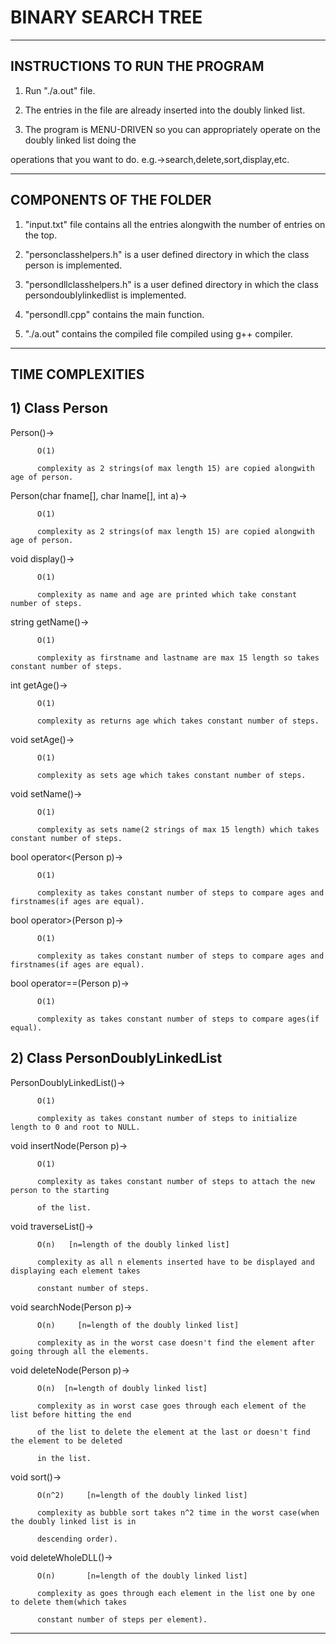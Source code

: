 # BINARY SEARCH TREE
--------------------------------
INSTRUCTIONS TO RUN THE PROGRAM
--------------------------------


1. Run "./a.out" file.

2. The entries in the file are already inserted into the doubly linked list.

3. The program is MENU-DRIVEN so you can appropriately operate on the doubly linked list doing the

  operations that you want to do. e.g.->search,delete,sort,display,etc.

---------------------------
COMPONENTS OF THE FOLDER
---------------------------


1. "input.txt" file contains all the entries alongwith the number of entries on the top.

2. "personclasshelpers.h" is a user defined directory in which the class person is implemented.

3. "persondllclasshelpers.h" is a user defined directory in which the class persondoublylinkedlist
   is implemented.

4. "persondll.cpp" contains the main function.

5. "./a.out" contains the compiled file compiled using g++ compiler.

---------------------------------------------
TIME COMPLEXITIES
---------------------------------------------



## 1) Class Person

  Person()->

          O(1)

          complexity as 2 strings(of max length 15) are copied alongwith age of person.


  Person(char fname[], char lname[], int a)->

          O(1)

          complexity as 2 strings(of max length 15) are copied alongwith age of person.


  void display()->

          O(1)

          complexity as name and age are printed which take constant number of steps.


  string getName()->

          O(1)

          complexity as firstname and lastname are max 15 length so takes constant number of steps.


  int getAge()->

          O(1)

          complexity as returns age which takes constant number of steps.


  void setAge()->

          O(1)

          complexity as sets age which takes constant number of steps.


  void setName()->

          O(1)

          complexity as sets name(2 strings of max 15 length) which takes constant number of steps.


  bool operator<(Person p)->

          O(1)

          complexity as takes constant number of steps to compare ages and firstnames(if ages are equal).


  bool operator>(Person p)->

          O(1)

          complexity as takes constant number of steps to compare ages and firstnames(if ages are equal).


  bool operator==(Person p)->

          O(1)

          complexity as takes constant number of steps to compare ages(if equal).



## 2) Class PersonDoublyLinkedList

  PersonDoublyLinkedList()->

          O(1)

          complexity as takes constant number of steps to initialize length to 0 and root to NULL.


  void insertNode(Person p)->

          O(1)

          complexity as takes constant number of steps to attach the new person to the starting

          of the list.


  void traverseList()->

          O(n)   [n=length of the doubly linked list]

          complexity as all n elements inserted have to be displayed and displaying each element takes

          constant number of steps.


  void searchNode(Person p)->

          O(n)     [n=length of the doubly linked list]

          complexity as in the worst case doesn't find the element after going through all the elements.


  void deleteNode(Person p)->

          O(n)  [n=length of doubly linked list]

          complexity as in worst case goes through each element of the list before hitting the end

          of the list to delete the element at the last or doesn't find the element to be deleted

          in the list.


  void sort()->

          O(n^2)     [n=length of the doubly linked list]

          complexity as bubble sort takes n^2 time in the worst case(when the doubly linked list is in

          descending order).


  void deleteWholeDLL()->

          O(n)       [n=length of the doubly linked list]

          complexity as goes through each element in the list one by one to delete them(which takes

          constant number of steps per element).


--------------------------------------------------------------------------------------
